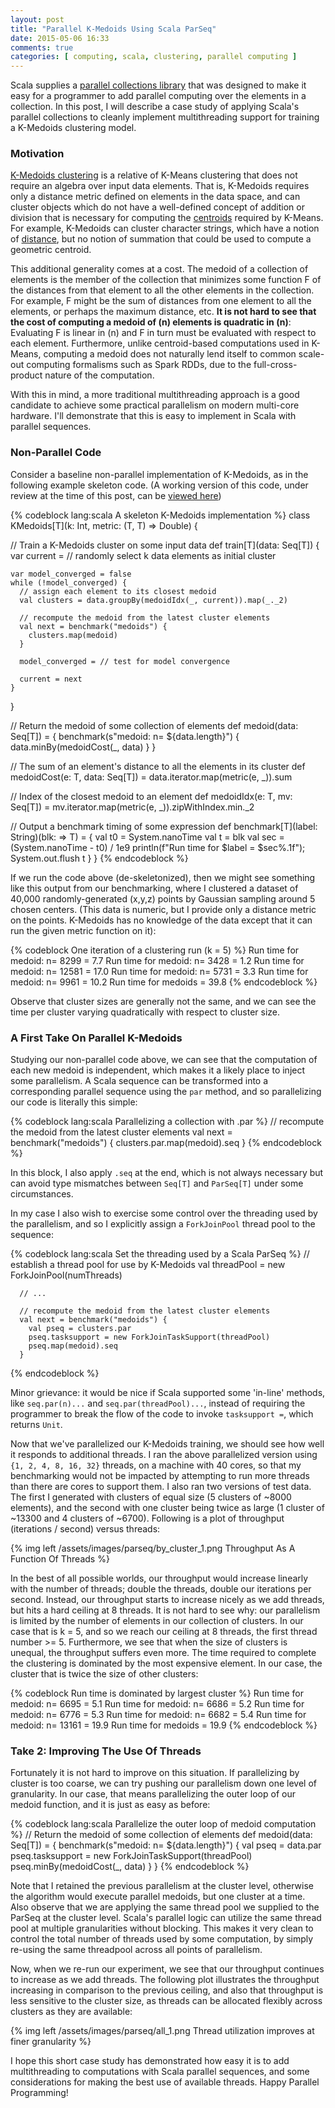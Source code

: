 ```yaml
---
layout: post
title: "Parallel K-Medoids Using Scala ParSeq"
date: 2015-05-06 16:33
comments: true
categories: [ computing, scala, clustering, parallel computing ]
---
```

Scala supplies a [parallel collections library](http://docs.scala-lang.org/overviews/parallel-collections/overview.html) that was designed to make it easy for a programmer to add parallel computing over the elements in a collection.  In this post, I will describe a case study of applying Scala's parallel collections to cleanly implement multithreading support for training a K-Medoids clustering model.

### Motivation

[K-Medoids clustering](http://en.wikipedia.org/wiki/K-medoids) is a relative of K-Means clustering that does not require an algebra over input data elements.  That is, K-Medoids requires only a distance metric defined on elements in the data space, and can cluster objects which do not have a well-defined concept of addition or division that is necessary for computing the [centroids](http://en.wikipedia.org/wiki/Centroid) required by K-Means.  For example, K-Medoids can cluster character strings, which have a notion of [distance](http://en.wikipedia.org/wiki/Edit_distance), but no notion of summation that could be used to compute a geometric centroid.

This additional generality comes at a cost.  The medoid of a collection of elements is the member of the collection that minimizes some function F of the distances from that element to all the other elements in the collection.  For example, F might be the sum of distances from one element to all the elements, or perhaps the maximum distance, etc.  **It is not hard to see that the cost of computing a medoid of (n) elements is quadratic in (n)**: Evaluating F is linear in (n) and F in turn must be evaluated with respect to each element.  Furthermore, unlike centroid-based computations used in K-Means, computing a medoid does not naturally lend itself to common scale-out computing formalisms such as Spark RDDs, due to the full-cross-product nature of the computation.

With this in mind, a more traditional multithreading approach is a good candidate to achieve some practical parallelism on modern multi-core hardware.  I'll demonstrate that this is easy to implement in Scala with parallel sequences.

### Non-Parallel Code

Consider a baseline non-parallel implementation of K-Medoids, as in the following example skeleton code.  (A working version of this code, under review at the time of this post, can be [viewed here](https://github.com/erikerlandson/silex/blob/parseq_blog/src/main/scala/com/redhat/et/silex/cluster/KMedoids.scala))

{% codeblock lang:scala A skeleton K-Medoids implementation %}
class KMedoids[T](k: Int, metric: (T, T) => Double) {

  // Train a K-Medoids cluster on some input data
  def train[T](data: Seq[T]) {
    var current = // randomly select k data elements as initial cluster

    var model_converged = false
    while (!model_converged) {
      // assign each element to its closest medoid
      val clusters = data.groupBy(medoidIdx(_, current)).map(_._2)

      // recompute the medoid from the latest cluster elements
      val next = benchmark("medoids") {
        clusters.map(medoid)
      }

      model_converged = // test for model convergence

      current = next
    }
  }

  // Return the medoid of some collection of elements
  def medoid(data: Seq[T]) = {
    benchmark(s"medoid: n= ${data.length}") {
      data.minBy(medoidCost(_, data)
    }
  }

  // The sum of an element's distance to all the elements in its cluster
  def medoidCost(e: T, data: Seq[T]) = data.iterator.map(metric(e, _)).sum

  // Index of the closest medoid to an element
  def medoidIdx(e: T, mv: Seq[T]) = mv.iterator.map(metric(e, _)).zipWithIndex.min._2

  // Output a benchmark timing of some expression
  def benchmark[T](label: String)(blk: => T) = {
    val t0 = System.nanoTime
    val t = blk
    val sec = (System.nanoTime - t0) / 1e9
    println(f"Run time for $label = $sec%.1f"); System.out.flush
    t
  }
}
{% endcodeblock %}

If we run the code above (de-skeletonized), then we might see something like this output from our benchmarking, where I clustered a dataset of 40,000 randomly-generated (x,y,z) points by Gaussian sampling around 5 chosen centers.  (This data is numeric, but I provide only a distance metric on the points.  K-Medoids has no knowledge of the data except that it can run the given metric function on it):

{% codeblock One iteration of a clustering run (k = 5) %}
Run time for medoid: n= 8299 = 7.7
Run time for medoid: n= 3428 = 1.2
Run time for medoid: n= 12581 = 17.0
Run time for medoid: n= 5731 = 3.3
Run time for medoid: n= 9961 = 10.2
Run time for medoids = 39.8
{% endcodeblock %}

Observe that cluster sizes are generally not the same, and we can see the time per cluster varying quadratically with respect to cluster size.

### A First Take On Parallel K-Medoids

Studying our non-parallel code above, we can see that the computation of each new medoid is independent, which makes it a likely place to inject some parallelism. A Scala sequence can be transformed into a corresponding parallel sequence using the `par` method, and so parallelizing our code is literally this simple:

{% codeblock lang:scala Parallelizing a collection with .par %}
      // recompute the medoid from the latest cluster elements
      val next = benchmark("medoids") {
        clusters.par.map(medoid).seq
      }
{% endcodeblock %}

In this block, I also apply `.seq` at the end, which is not always necessary but can avoid type mismatches between `Seq[T]` and `ParSeq[T]` under some circumstances.

In my case I also wish to exercise some control over the threading used by the parallelism, and so I explicitly assign a `ForkJoinPool` thread pool to the sequence:

{% codeblock lang:scala Set the threading used by a Scala ParSeq %}
      // establish a thread pool for use by K-Medoids
      val threadPool = new ForkJoinPool(numThreads)

      // ...

      // recompute the medoid from the latest cluster elements
      val next = benchmark("medoids") {
        val pseq = clusters.par
        pseq.tasksupport = new ForkJoinTaskSupport(threadPool)
        pseq.map(medoid).seq
      }
{% endcodeblock %}

Minor grievance: it would be nice if Scala supported some 'in-line' methods, like `seq.par(n)...` and `seq.par(threadPool)...`, instead of requiring the programmer to break the flow of the code to invoke `tasksupport =`, which returns `Unit`.

Now that we've parallelized our K-Medoids training, we should see how well it responds to additional threads.  I ran the above parallelized version using `{1, 2, 4, 8, 16, 32}` threads, on a machine with 40 cores, so that my benchmarking would not be impacted by attempting to run more threads than there are cores to support them.  I also ran two versions of test data.  The first I generated with clusters of equal size (5 clusters of ~8000 elements), and the second with one cluster being twice as large (1 cluster of ~13300 and 4 clusters of ~6700).  Following is a plot of throughput (iterations / second) versus threads:

{% img left /assets/images/parseq/by_cluster_1.png Throughput As A Function Of Threads %}

In the best of all possible worlds, our throughput would increase linearly with the number of threads; double the threads, double our iterations per second.  Instead, our throughput starts to increase nicely as we add threads, but hits a hard ceiling at 8 threads.  It is not hard to see why: our parallelism is limited by the number of elements in our collection of clusters.  In our case that is k = 5, and so we reach our ceiling at 8 threads, the first thread number >= 5.  Furthermore, we see that when the size of clusters is unequal, the throughput suffers even more.  The time required to complete the clustering is dominated by the most expensive element.  In our case, the cluster that is twice the size of other clusters:

{% codeblock Run time is dominated by largest cluster %}
Run time for medoid: n= 6695 = 5.1
Run time for medoid: n= 6686 = 5.2
Run time for medoid: n= 6776 = 5.3
Run time for medoid: n= 6682 = 5.4
Run time for medoid: n= 13161 = 19.9
Run time for medoids = 19.9
{% endcodeblock %}

### Take 2: Improving The Use Of Threads

Fortunately it is not hard to improve on this situation.  If parallelizing by cluster is too coarse, we can try pushing our parallelism down one level of granularity.  In our case, that means parallelizing the outer loop of our medoid function, and it is just as easy as before:

{% codeblock lang:scala Parallelize the outer loop of medoid computation %}
  // Return the medoid of some collection of elements
  def medoid(data: Seq[T]) = {
    benchmark(s"medoid: n= ${data.length}") {
      val pseq = data.par
      pseq.tasksupport = new ForkJoinTaskSupport(threadPool)
      pseq.minBy(medoidCost(_, data)
    }
  }
{% endcodeblock %}

Note that I retained the previous parallelism at the cluster level, otherwise the algorithm would execute parallel medoids, but one cluster at a time.  Also observe that we are applying the same thread pool we supplied to the ParSeq at the cluster level.  Scala's parallel logic can utilize the same thread pool at multiple granularities without blocking.  This makes it very clean to control the total number of threads used by some computation, by simply re-using the same threadpool across all points of parallelism.

Now, when we re-run our experiment, we see that our throughput continues to increase as we add threads.  The following plot illustrates the throughput increasing in comparison to the previous ceiling, and also that throughput is less sensitive to the cluster size, as threads can be allocated flexibly across clusters as they are available:

{% img left /assets/images/parseq/all_1.png Thread utilization improves at finer granularity %}

I hope this short case study has demonstrated how easy it is to add multithreading to computations with Scala parallel sequences, and some considerations for making the best use of available threads.  Happy Parallel Programming!
